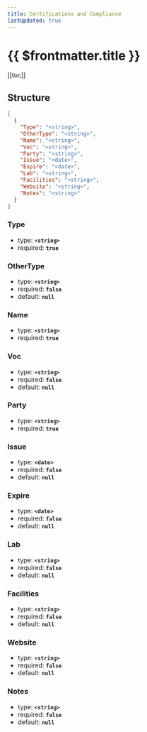 ```yaml
---
title: Certifications and Compliance
lastUpdated: true
---
```


# {{ $frontmatter.title }}

[[toc]]

## Structure

```json
[
  {
    "Type": "<string>",
    "OtherType": "<string>",
    "Name": "<string>",
    "Voc": "<string>",
    "Party": "<string>",
    "Issue": "<date>",
    "Expire": "<date>",
    "Lab": "<string>",
    "Facilities": "<string>",
    "Website": "<string>",
    "Notes": "<string>"
  }
]
```

### Type

- type: **`<string>`**
- required: **`true`**

### OtherType

- type: **`<string>`**
- required: **`false`**
- default: **`null`**

### Name

- type: **`<string>`**
- required: **`true`**

### Voc

- type: **`<string>`**
- required: **`false`**
- default: **`null`**

### Party

- type: **`<string>`**
- required: **`true`**

### Issue

- type: **`<date>`**
- required: **`false`**
- default: **`null`**

### Expire

- type: **`<date>`**
- required: **`false`**
- default: **`null`**

### Lab

- type: **`<string>`**
- required: **`false`**
- default: **`null`**

### Facilities

- type: **`<string>`**
- required: **`false`**
- default: **`null`**

### Website

- type: **`<string>`**
- required: **`false`**
- default: **`null`**

### Notes

- type: **`<string>`**
- required: **`false`**
- default: **`null`**
